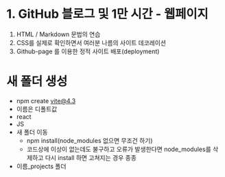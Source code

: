 # 1. GitHub 블로그 및 1만 시간 - 웹페이지
1. HTML / Markdown 문법의 연습
2. CSS를 실제로 확인하면서 여러분 나름의 사이트 데코레이션
3. Github-page 를 이용한 정적 사이트 배포(deployment)

# 새 폴더 생성
- npm create vite@4.3
- 이름은 디폴트값
- react
- JS
- 새 폴더 이동
  - npm install(node_modules 없으면 무조건 하기)
  - 코드상에 이상이 없는데도 불구하고 오류가 발생한다면 node_modules를 삭제하고 다시 install 하면 고쳐지는 경우 종종
- 이름_projects 폴더
